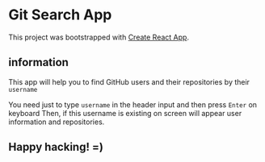 # Git Search App

This project was bootstrapped with [Create React App](https://github.com/facebook/create-react-app).

## information

This app will help you to find GitHub users and their repositories by their `username`

You need just to type `username` in the header input and then press `Enter` on keyboard
Then, if this username is existing on screen will appear user information and repositories.
 
## Happy hacking! =)
